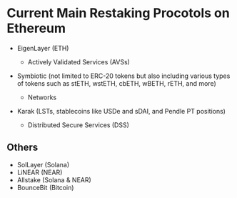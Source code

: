 # Current Main Restaking Procotols on Ethereum

- EigenLayer (ETH)
  - Actively Validated Services (AVSs)
    
- Symbiotic (not limited to ERC-20 tokens but also including various types of tokens such as stETH, wstETH, cbETH, wBETH, rETH, and more)
  - Networks
    
- Karak (LSTs, stablecoins like USDe and sDAI, and Pendle PT positions)
  - Distributed Secure Services (DSS)  

## Others

- SolLayer (Solana)
- LiNEAR (NEAR)
- Allstake (Solana & NEAR)
- BounceBit (Bitcoin)
